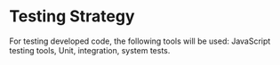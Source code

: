 # Testing Strategy #

For testing developed code, the following tools will be used:
JavaScript testing tools,
Unit, integration, system tests.